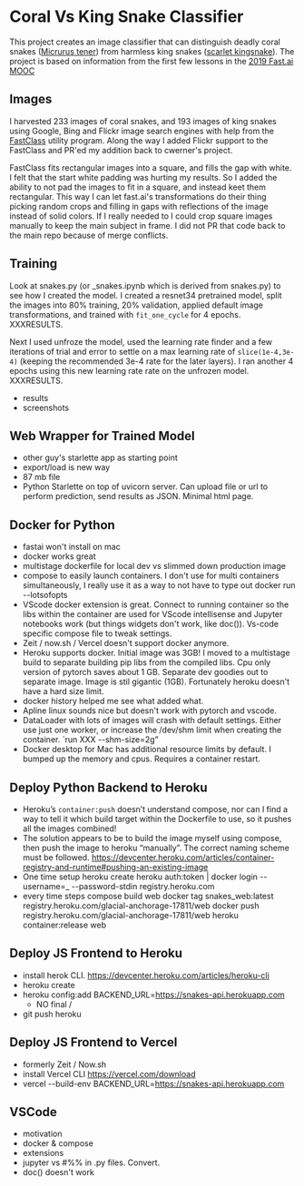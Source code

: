 # Coral Vs King Snake Classifier

This project creates an image classifier that can distinguish deadly coral snakes ([Micrurus tener](https://en.wikipedia.org/wiki/Micrurus_tener)) from harmless king snakes ([scarlet kingsnake](https://en.wikipedia.org/wiki/Scarlet_kingsnake)). The project is based on information from the first few lessons in the [2019 Fast.ai MOOC](https://course.fast.ai/)

## Images

I harvested 233 images of coral snakes, and 193 images of king snakes using Google, Bing and Flickr image search engines with help from the [FastClass](https://github.com/cwerner/fastclass) utility program. Along the way I added Flickr support to the FastClass and PR'ed my addition back to cwerner's project.

FastClass fits rectangular images into a square, and fills the gap with white. I felt that the start white padding was hurting my results. So I added the ability to not pad the images to fit in a square, and instead keet them rectangular. This way I can let fast.ai's transformations do their thing picking random crops and filling in gaps with reflections of the image instead of solid colors. If I really needed to I could crop square images manually to keep the main subject in frame. I did not PR that code back to the main repo because of merge conflicts.

## Training

Look at snakes.py (or \_snakes.ipynb which is derived from snakes.py) to see how I created the model. I created a resnet34 pretrained model, split the images into 80% training, 20% validation, applied default image transformations, and trained with `fit_one_cycle` for 4 epochs. XXXRESULTS.

Next I used unfroze the model, used the learning rate finder and a few iterations of trial and error to settle on a max learning rate of `slice(1e-4,3e-4)` (keeping the recommended 3e-4 rate for the later layers). I ran another 4 epochs using this new learning rate rate on the unfrozen model. XXXRESULTS.

- results
- screenshots

## Web Wrapper for Trained Model

- other guy's starlette app as starting point
- export/load is new way
- 87 mb file
- Python Starlette on top of uvicorn server. Can upload file or url to perform prediction, send results as JSON. Minimal html page.

## Docker for Python

- fastai won't install on mac
- docker works great
- multistage dockerfile for local dev vs slimmed down production image
- compose to easily launch containers. I don't use for multi containers simultaneously, I really use it as a way to not have to type out docker run --lotsofopts
- VScode docker extension is great. Connect to running container so the libs within the container are used for VScode intellisense and Jupyter notebooks work (but things widgets don't work, like doc()). Vs-code specific compose file to tweak settings.
- Zeit / now.sh / Vercel doesn't support docker anymore.
- Heroku supports docker. Initial image was 3GB! I moved to a multistage build to separate building pip libs from the compiled libs. Cpu only version of pytorch saves about 1 GB. Separate dev goodies out to separate image. Image is stil gigantic (1GB). Fortunately heroku doesn't have a hard size limit.
- docker history helped me see what added what.
- Apline linux sounds nice but doesn't work with pytorch and vscode.
- DataLoader with lots of images will crash with default settings. Either use just one worker, or increase the /dev/shm limit when creating the container. `run XXX --shm-size=2g”
- Docker desktop for Mac has additional resource limits by default. I bumped up the memory and cpus. Requires a container restart.

## Deploy Python Backend to Heroku

- Heroku’s `container:push` doesn’t understand compose, nor can I find a way to tell it which build target within the Dockerfile to use, so it pushes all the images combined!
- The solution appears to be to build the image myself using compose, then push the image to heroku “manually”. The correct naming scheme must be followed. https://devcenter.heroku.com/articles/container-registry-and-runtime#pushing-an-existing-image
- One time setup
  heroku create
  heroku auth:token | docker login --username=\_ --password-stdin registry.heroku.com
- every time steps
  compose build web
  docker tag snakes_web:latest registry.heroku.com/glacial-anchorage-17811/web
  docker push registry.heroku.com/glacial-anchorage-17811/web
  heroku container:release web

## Deploy JS Frontend to Heroku

- install herok CLI. https://devcenter.heroku.com/articles/heroku-cli
- heroku create
- heroku config:add BACKEND_URL=https://snakes-api.herokuapp.com
  - NO final /
- git push heroku

## Deploy JS Frontend to Vercel

- formerly Zeit / Now.sh
- install Vercel CLI https://vercel.com/download
- vercel --build-env BACKEND_URL=https://snakes-api.herokuapp.com

## VSCode

- motivation
- docker & compose
- extensions
- jupyter vs #%% in .py files. Convert.
- doc() doesn't work
